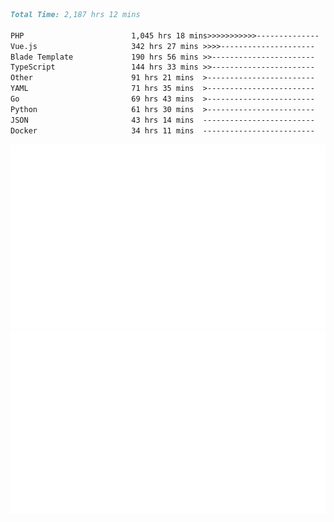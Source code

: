 <!--START_SECTION:waka-->

```markdown
Total Time: 2,187 hrs 12 mins

PHP                        1,045 hrs 18 mins>>>>>>>>>>>--------------   45.88 %
Vue.js                     342 hrs 27 mins >>>>---------------------   15.03 %
Blade Template             190 hrs 56 mins >>-----------------------   08.38 %
TypeScript                 144 hrs 33 mins >>-----------------------   06.34 %
Other                      91 hrs 21 mins  >------------------------   04.01 %
YAML                       71 hrs 35 mins  >------------------------   03.14 %
Go                         69 hrs 43 mins  >------------------------   03.06 %
Python                     61 hrs 30 mins  >------------------------   02.70 %
JSON                       43 hrs 14 mins  -------------------------   01.90 %
Docker                     34 hrs 11 mins  -------------------------   01.50 %
```

<!--END_SECTION:waka-->
<p align="center">
    <img src="https://raw.githubusercontent.com/rjp2525/rjp2525/output/generated/overview.svg">
    <img src="https://raw.githubusercontent.com/rjp2525/rjp2525/output/generated/languages.svg">
</p>
